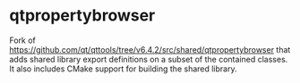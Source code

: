 # qtpropertybrowser

Fork of https://github.com/qt/qttools/tree/v6.4.2/src/shared/qtpropertybrowser that adds shared library export definitions on a subset of the contained classes. It also includes CMake support for building the shared library.
